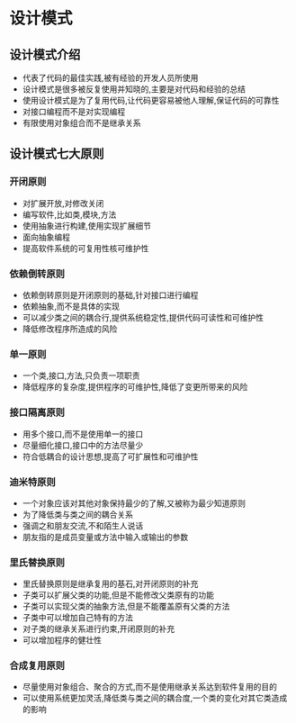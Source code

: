 # 设计模式
## 设计模式介绍
* 代表了代码的最佳实践,被有经验的开发人员所使用
* 设计模式是很多被反复使用并知晓的,主要是对代码和经验的总结
* 使用设计模式是为了复用代码,让代码更容易被他人理解,保证代码的可靠性
* 对接口编程而不是对实现编程
* 有限使用对象组合而不是继承关系

## 设计模式七大原则
### 开闭原则
* 对扩展开放,对修改关闭
* 编写软件,比如类,模块,方法
* 使用抽象进行构建,使用实现扩展细节
* 面向抽象编程
* 提高软件系统的可复用性核可维护性

### 依赖倒转原则
* 依赖倒转原则是开闭原则的基础,针对接口进行编程
* 依赖抽象,而不是具体的实现
* 可以减少类之间的耦合行,提供系统稳定性,提供代码可读性和可维护性
* 降低修改程序所造成的风险

### 单一原则
* 一个类,接口,方法,只负责一项职责
* 降低程序的复杂度,提供程序的可维护性,降低了变更所带来的风险

### 接口隔离原则
* 用多个接口,而不是使用单一的接口
* 尽量细化接口,接口中的方法尽量少
* 符合低耦合的设计思想,提高了可扩展性和可维护性

### 迪米特原则
* 一个对象应该对其他对象保持最少的了解,又被称为最少知道原则
* 为了降低类与类之间的耦合关系
* 强调之和朋友交流,不和陌生人说话
* 朋友指的是成员变量或方法中输入或输出的参数

### 里氏替换原则
* 里氏替换原则是继承复用的基石,对开闭原则的补充
* 子类可以扩展父类的功能,但是不能修改父类原有的功能
* 子类可以实现父类的抽象方法,但是不能覆盖原有父类的方法
* 子类中可以增加自己特有的方法
* 对子类的继承关系进行约束,开闭原则的补充
* 可以增加程序的健壮性

### 合成复用原则
* 尽量使用对象组合、聚合的方式,而不是使用继承关系达到软件复用的目的
* 可以使用系统更加灵活,降低类与类之间的耦合度,一个类的变化对其它类造成的影响